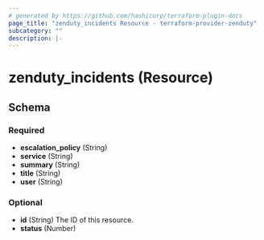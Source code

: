 ```yaml
---
# generated by https://github.com/hashicorp/terraform-plugin-docs
page_title: "zenduty_incidents Resource - terraform-provider-zenduty"
subcategory: ""
description: |-
---
```


# zenduty_incidents (Resource)

<!-- schema generated by tfplugindocs -->

## Schema

### Required

- **escalation_policy** (String)
- **service** (String)
- **summary** (String)
- **title** (String)
- **user** (String)

### Optional

- **id** (String) The ID of this resource.
- **status** (Number)
